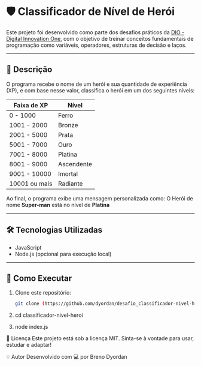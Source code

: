 # 🛡️ Classificador de Nível de Herói

Este projeto foi desenvolvido como parte dos desafios práticos da [DIO - Digital Innovation One](https://www.dio.me/), com o objetivo de treinar conceitos fundamentais de programação como variáveis, operadores, estruturas de decisão e laços.

---

## 🚀 Descrição

O programa recebe o nome de um herói e sua quantidade de experiência (XP), e com base nesse valor, classifica o herói em um dos seguintes níveis:

| Faixa de XP       | Nível       |
|-------------------|-------------|
| 0 - 1000          | Ferro       |
| 1001 - 2000       | Bronze      |
| 2001 - 5000       | Prata       |
| 5001 - 7000       | Ouro        |
| 7001 - 8000       | Platina     |
| 8001 - 9000       | Ascendente  |
| 9001 - 10000      | Imortal     |
| 10001 ou mais     | Radiante    |

Ao final, o programa exibe uma mensagem personalizada como: O Herói de nome **Super-man** está no nível de **Platina**



---

## 🛠️ Tecnologias Utilizadas

- JavaScript
- Node.js (opcional para execução local)

---

## 📂 Como Executar

1. Clone este repositório:
   ```bash
   git clone (https://github.com/dyordan/desafio_classificador-nivel-heroi)

2. cd classificador-nivel-heroi


3. node index.js

📄 Licença
Este projeto está sob a licença MIT. Sinta-se à vontade para usar, estudar e adaptar!

💡 Autor
Desenvolvido com 💻 por Breno Dyordan